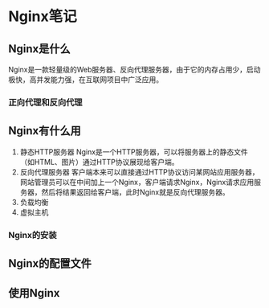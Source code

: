 # Nginx笔记

## Nginx是什么

Nginx是一款轻量级的Web服务器、反向代理服务器，由于它的内存占用少，启动极快，高并发能力强，在互联网项目中广泛应用。

### 正向代理和反向代理

## Nginx有什么用
1. 静态HTTP服务器
Nginx是一个HTTP服务器，可以将服务器上的静态文件（如HTML、图片）通过HTTP协议展现给客户端。
2. 反向代理服务器
客户端本来可以直接通过HTTP协议访问某网站应用服务器，网站管理员可以在中间加上一个Nginx，客户端请求Nginx，Nginx请求应用服务器，然后将结果返回给客户端，此时Nginx就是反向代理服务器。
3. 负载均衡
4. 虚拟主机

### Nginx的安装  

## Nginx的配置文件

## 使用Nginx






